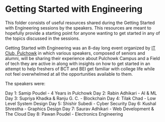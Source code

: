 # Getting Started with Engineering

This folder consists of useful resources shared during the Getting Started with Engineering sessions by the speakers. This resources are meant to hopefully provide a starting point for anyone wanting to get started in any of the topics discussed in the sessions.
	
Getting Started with Engineering was an  8-day long event organized by [IT Club, Pulchowk](https://github.com/IT-Club-Pulchowk) in which various speakers, composed of seniors and alumni, will be sharing their experience about Pulchowk Campus and a Field of tech they are active in along with insights on how to get started in an attempt to help freshers of BCT and BEI get familiar with college life while not feel overwhelmed at all the opportunities available to them.

The speakers were:

Day 1: Samip Poudel - 4 Years in Pulchowk
Day 2: Rabin Adhikari - AI & ML
Day 3: Supriya Khadka & Ranju G. C. - Blockchain
Day 4: Tilak Chad - Low Level System Design
Day 5: Shishir Subedi - Cyber Security
Day 6: Kushal Shrestha -  Graphics Design
Day 7: Saurav Adhikari - Web Development & The Cloud
Day 8: Pawan Poudel - Electronics Engineering